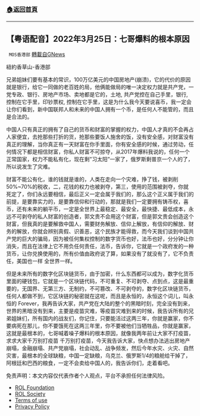 ###  [:house:返回首頁](https://github.com/ourhimalayas/txt)
---


## 【粤语配音】2022年3月25日：七哥爆料的根本原因
` MOS香港部` [轉載自GNews](https://gnews.org/zh-hans/2235665/)

紐約香草山-香港部

兄弟姐妹们要有基本的常识，100万亿美元的中国房地产(崩溃)，它的代价的原因就是银行，给它一同做的老百姓的局，他俩能做局的唯一决定权力就是共产党，一党专政、银行、房地产市场、卖地都是它的，土地, 共产党控在自己手里，银行, 控制在它手里，印钞票权, 控制在它手里，这是为什么我今天要说喜币，我一定会让你们看到，新中国联邦人和未来的中国人拥有一个币，是任何人不能管的，而且是合法的。

中国人只有真正的拥有了自己的货币和财富的掌握的权力，中国人才真的不会再占人家便宜，去抢那些打折的货，抢那些要饭人施舍的饭，没有安全感，对财富没有真正的理解，当你真正有一天财富在你手里面，你有安全感的时候，通过劳动，任何情况下都是相信财富，你私人财富不可掠夺，从2017年爆料我说的，任何一个正常国家，权力不能私有化，现在剩”习太阳”一家了，俄罗斯剩普京一个人的了，所以说发生了灾难。

财富不能公有化，谁的钱就是谁的，人类在走向一个灾难，挣了钱，被剥削50%~70%的税收，二，花钱的权力也被剥夺，第三，使用的范围被剥夺，你就死定了，你们永远要相信，最后正义一定会属于我们的，那么这个正义属于我们的前提，是要靠实力的，是要靠信仰和行动的，那就是我们一定要拥有铸币权，喜币，还有未来的躺平币，一定是全世界上最稳定、最安全，最快捷、最低成本，永远不可剥夺的私人财富的创造者，郭文贵不会用这个财富，但是郭文贵会创造这个财富，但我真的是要解救中国人，需要财务解放、信仰上解放，有信仰的解放、财务的解放，你就会辨别真假、识善恶，这个民族才能得救，而今天我们谈到中国共产党的巨大的骗局，因为被任何集权控制的数字货币也好，法币也好，分分钟让你消失，而且在法律上它不用负任何责任，法币，告诉你，它就是一个政府发的一种货币，让你兑换使用的，所有价值由政府说了算，如果没有了就没有了，它不负责任，美国也一样 全世界一样。

但是未来所有的数字化区块链货币，由于加密，什么东西都可以成为，数字化货币里面的硬钱包，它就是一个区块链代码，不可重复、不可剥夺、点到点，这是最重要的，无国界、无第三方、无制约，不可篡改、不可剥夺的，数字化区块链货币，任何人都做不到，它区块链的秘密就在这呢，而且是永恒的，永恒这个词儿，叫永恒的 Forever，我再告诉大家，共产党在大陆的整个的黑暗时刻，完全没有到来，世界的黑暗没有到来，主要是疫苗灾难，等疫苗灾难到来的时候，我告诉所有的兄弟姐妹们，所有国内的战友们，你记住，只要能活过这两三年，你就是赢家，你不要病死在那儿，你不要饿死在这两三年里，你不要被他们当牺牲品，你就是赢家，这就是最根本的，七哥喊着噪子爆料的根本原因，就像我两年前让大家不打疫苗，求求大家千万别打疫苗 千万别打疫苗，今天我告诉大家，快点想办法逃出房地产崩塌，金融崩塌、共产党崩塌，社会动乱、战争频发，然后今年水灾、火灾、自然灾害，最根本的全球缺粮，中国一定缺粮，乌克兰、俄罗斯1/4的粮舱给干掉了，阿根廷和巴西的粮食，一定不会卖给中国人的，我告诉你们，走着看吧。

 

免责声明：本文内容仅代表作者个人观点，平台不承担任何法律风险。

- [ROL Foundation](https://rolfoundation.org/)
- [ROL Society](https://rolsociety.org/)
- [Terms of use](https://gnews.org/terms-of-use-3/)
- [Privacy Policy](https://gnews.org/privacy-policy/)
